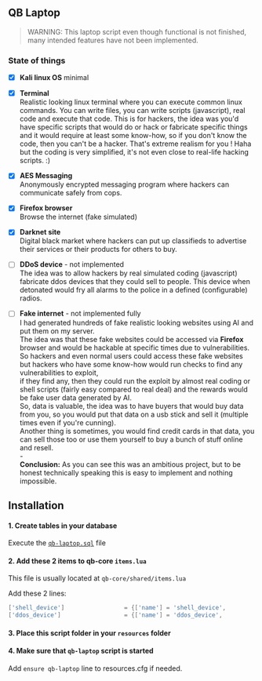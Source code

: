 QB Laptop
---------

> WARNING: This laptop script even though functional is not finished, many intended features have not been implemented.

### State of things

- [x] **Kali linux OS** minimal

- [x] **Terminal**  
      Realistic looking linux terminal where you can execute common linux commands.
      You can write files, you can write scripts (javascript), real code and execute that code.
      This is for hackers, the idea was you'd have specific scripts that would do or hack or fabricate specific things and
      it would require at least some know-how, so if you don't know the code, then you can't be a hacker. That's extreme realism for you ! Haha but the coding is very simplified, it's not even close to real-life hacking scripts. :)

- [x] **AES Messaging**  
      Anonymously encrypted messaging program where hackers can communicate safely from cops.

- [x] **Firefox browser**  
      Browse the internet (fake simulated)

- [x] **Darknet site**  
      Digital black market where hackers can put up classifieds to advertise their services or their products for others to buy.

- [ ] **DDoS device** - not implemented  
      The idea was to allow hackers by real simulated coding (javascript) fabricate ddos devices that they could sell to people.
      This device when detonated would fry all alarms to the police in a defined (configurable) radios. 

- [ ] **Fake internet** - not implemented fully  
      I had generated hundreds of fake realistic looking websites using AI and put them on my server.  
      The idea was that these fake websites could be accessed via **Firefox** browser and would be hackable at specific times due to vulnerabilities.  
      So hackers and even normal users could access these fake websites but hackers who have some know-how would run checks to find any vulnerabilities to exploit,  
      if they find any, then they could run the exploit by almost real coding or shell scripts (fairly easy compared to real deal) and the rewards would be fake user data generated by AI.  
      So, data is valuable, the idea was to have buyers that would buy data from you, so you would put that data on a usb stick and sell it (multiple times even if you're cunning).  
      Another thing is sometimes, you would find credit cards in that data, you can sell those too or use them yourself to buy a bunch of stuff online and resell.  
      -  
      **Conclusion:** As you can see this was an ambitious project, but to be honest technically speaking this is easy to implement and nothing impossible.

## Installation

#### 1. Create tables in your database

Execute the [`qb-laptop.sql`](qb-laptop.sql) file


#### 2. Add these 2 items to qb-core `items.lua`

This file is usually located at `qb-core/shared/items.lua`  

Add these 2 lines:

```lua
['shell_device']				 = {['name'] = 'shell_device',					['label'] = 'Appareil programmable',		['weight'] = 200, 		['type'] = 'item',		['image'] = 'shell_device.png',			['unique'] = false,		['useable'] = false,	['shouldClose'] = false, 	['combinable'] = nil, 	['description'] = 'Appareil vide que vous pouvez programmer vous meme pour vos besoins.'},
['ddos_device']					 = {['name'] = 'ddos_device',					['label'] = 'Appareil DDoS Police', 		['weight'] = 200,		['type'] = 'item', 		['image'] = 'shell_device.png',				['unique'] = true,		['useable'] = true, 	['shouldClose'] = false,	['combinable'] = nil, 	['description'] = 'Appareil DDoS permettant de retarder les les alertes police.'}
```

#### 3. Place this script folder in your `resources` folder

#### 4. Make sure that `qb-laptop` script is started

Add `ensure qb-laptop` line to resources.cfg if needed.

